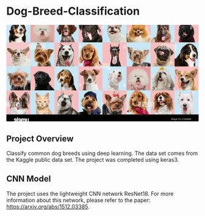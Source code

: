 # Dog-Breed-Classification
![cover](./cover.jpg)

## Project Overview
Classify common dog breeds using deep learning. The data set comes from the Kaggle public data set. The project was completed using keras3.

## CNN Model
The project uses the lightweight CNN network ResNet18. For more information about this network, please refer to the paper: https://arxiv.org/abs/1512.03385.